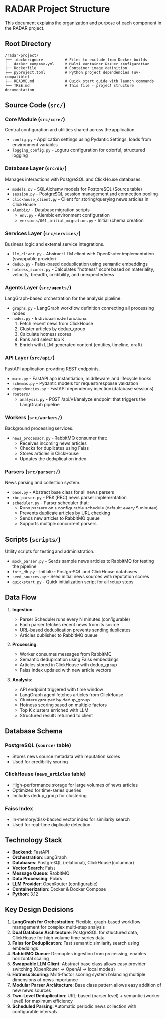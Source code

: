 # RADAR Project Structure

This document explains the organization and purpose of each component in the RADAR project.

## Root Directory

```
/radar-project/
├── .dockerignore          # Files to exclude from Docker builds
├── docker-compose.yml     # Multi-container Docker configuration
├── Dockerfile             # Container image definition
├── pyproject.toml         # Python project dependencies (uv-compatible)
├── README.md              # Quick start guide with launch commands
└── TREE.md                # This file - project structure documentation
```

## Source Code (`src/`)

### Core Module (`src/core/`)

Central configuration and utilities shared across the application.

- `config.py` - Application settings using Pydantic Settings, loads from environment variables
- `logging_config.py` - Loguru configuration for colorful, structured logging

### Database Layer (`src/db/`)

Manages interactions with PostgreSQL and ClickHouse databases.

- `models.py` - SQLAlchemy models for PostgreSQL (Source table)
- `session.py` - PostgreSQL session management and connection pooling
- `clickhouse_client.py` - Client for storing/querying news articles in ClickHouse
- `alembic/` - Database migration scripts
  - `env.py` - Alembic environment configuration
  - `versions/001_initial_migration.py` - Initial schema creation

### Services Layer (`src/services/`)

Business logic and external service integrations.

- `llm_client.py` - Abstract LLM client with OpenRouter implementation (swappable provider)
- `dedup.py` - Faiss-based deduplication using semantic embeddings
- `hotness_scorer.py` - Calculates "hotness" score based on materiality, velocity, breadth, credibility, and unexpectedness

### Agents Layer (`src/agents/`)

LangGraph-based orchestration for the analysis pipeline.

- `graphs.py` - LangGraph workflow definition connecting all processing nodes
- `nodes.py` - Individual node functions:
  1. Fetch recent news from ClickHouse
  2. Cluster articles by dedup_group
  3. Calculate hotness scores
  4. Rank and select top K
  5. Enrich with LLM-generated content (entities, timeline, draft)

### API Layer (`src/api/`)

FastAPI application providing REST endpoints.

- `main.py` - FastAPI app instantiation, middleware, and lifecycle hooks
- `schemas.py` - Pydantic models for request/response validation
- `dependencies.py` - FastAPI dependency injection (database sessions)
- `routers/`
  - `analysis.py` - POST /api/v1/analyze endpoint that triggers the LangGraph pipeline

### Workers (`src/workers/`)

Background processing services.

- `news_processor.py` - RabbitMQ consumer that:
  - Receives incoming news articles
  - Checks for duplicates using Faiss
  - Stores articles in ClickHouse
  - Updates the deduplication index

### Parsers (`src/parsers/`)

News parsing and collection system.

- `base.py` - Abstract base class for all news parsers
- `rbc_parser.py` - РБК (RBC) news parser implementation
- `scheduler.py` - Parser scheduler that:
  - Runs parsers on a configurable schedule (default: every 5 minutes)
  - Prevents duplicate articles by URL checking
  - Sends new articles to RabbitMQ queue
  - Supports multiple concurrent parsers

## Scripts (`scripts/`)

Utility scripts for testing and administration.

- `mock_parser.py` - Sends sample news articles to RabbitMQ for testing the pipeline
- `init_db.py` - Initialize PostgreSQL and ClickHouse databases
- `seed_sources.py` - Seed initial news sources with reputation scores
- `quickstart.py` - Quick initialization script for all setup steps

## Data Flow

1. **Ingestion**: 
   - Parser Scheduler runs every N minutes (configurable)
   - Each parser fetches recent news from its source
   - URL-based deduplication prevents sending duplicates
   - Articles published to RabbitMQ queue
   
2. **Processing**: 
   - Worker consumes messages from RabbitMQ
   - Semantic deduplication using Faiss embeddings
   - Articles stored in ClickHouse with dedup_group
   - Faiss index updated with new article vectors
   
3. **Analysis**: 
   - API endpoint triggered with time window
   - LangGraph agent fetches articles from ClickHouse
   - Clusters grouped by dedup_group
   - Hotness scoring based on multiple factors
   - Top K clusters enriched with LLM
   - Structured results returned to client

## Database Schema

### PostgreSQL (`sources` table)
- Stores news source metadata with reputation scores
- Used for credibility scoring

### ClickHouse (`news_articles` table)
- High-performance storage for large volumes of news articles
- Optimized for time-series queries
- Includes dedup_group for clustering

### Faiss Index
- In-memory/disk-backed vector index for similarity search
- Used for real-time duplicate detection

## Technology Stack

- **Backend**: FastAPI
- **Orchestration**: LangGraph
- **Databases**: PostgreSQL (relational), ClickHouse (columnar)
- **Vector Search**: Faiss
- **Message Queue**: RabbitMQ
- **Data Processing**: Polars
- **LLM Provider**: OpenRouter (configurable)
- **Containerization**: Docker & Docker Compose
- **Python**: 3.12

## Key Design Decisions

1. **LangGraph for Orchestration**: Flexible, graph-based workflow management for complex multi-step analysis
2. **Dual Database Architecture**: PostgreSQL for structured data, ClickHouse for high-volume time-series data
3. **Faiss for Deduplication**: Fast semantic similarity search using embeddings
4. **RabbitMQ Queue**: Decouples ingestion from processing, enables horizontal scaling
5. **Swappable LLM Client**: Abstract base class allows easy provider switching (OpenRouter → OpenAI → local models)
6. **Hotness Scoring**: Multi-factor scoring system balancing multiple dimensions of news importance
7. **Modular Parser Architecture**: Base class pattern allows easy addition of new news sources
8. **Two-Level Deduplication**: URL-based (parser level) + semantic (worker level) for maximum efficiency
9. **Scheduled Parsing**: Automatic periodic news collection with configurable intervals

